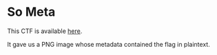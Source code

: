 # So Meta

This CTF is available [here](https://play.picoctf.org/practice/challenge/19?category=4&page=1&solved=1).

It gave us a PNG image whose metadata contained the flag in plaintext.
